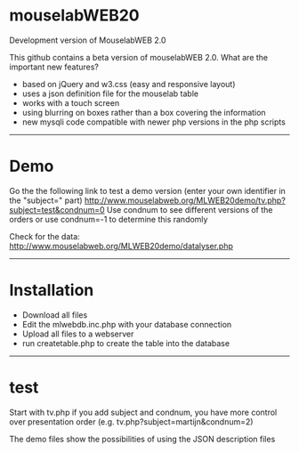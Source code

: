 # mouselabWEB20
Development version of MouselabWEB 2.0

This github contains a beta version of mouselabWEB 2.0. What are the important new features?
- based on jQuery and w3.css (easy and responsive layout)
- uses a json definition file for the mouselab table
- works with a touch screen 
- using blurring on boxes rather than a box covering the information
- new mysqli code compatible with newer php versions in the php scripts
------------------
# Demo
Go the the following link to test a demo version (enter your own identifier in the "subject=" part)
http://www.mouselabweb.org/MLWEB20demo/tv.php?subject=test&condnum=0
Use condnum to see different versions of the orders or use condnum=-1 to determine this randomly

Check for the data:
http://www.mouselabweb.org/MLWEB20demo/datalyser.php 

------------------
# Installation
- Download all files
- Edit the mlwebdb.inc.php with your database connection  
- Upload all files to a webserver
- run createtable.php to create the table into the database

-----------------
# test
Start with tv.php 
if you add subject and condnum, you have more control over presentation order
(e.g. tv.php?subject=martijn&condnum=2)

The demo files show the possibilities of using the JSON description files

